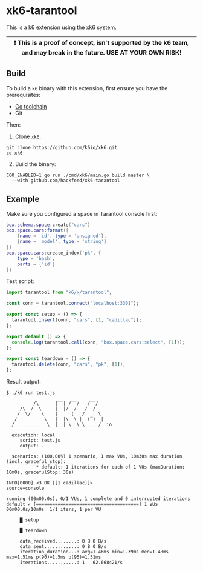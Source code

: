 # xk6-tarantool

This is a [k6](https://github.com/loadimpact/k6) extension using the [xk6](https://github.com/k6io/xk6) system.

| :exclamation: This is a proof of concept, isn't supported by the k6 team, and may break in the future. USE AT YOUR OWN RISK! |
|------|

## Build

To build a `k6` binary with this extension, first ensure you have the prerequisites:

- [Go toolchain](https://go101.org/article/go-toolchain.html)
- Git

Then:

1. Clone `xk6`:
  ```shell
  git clone https://github.com/k6io/xk6.git
  cd xk6
  ```

2. Build the binary:
  ```shell
  CGO_ENABLED=1 go run ./cmd/xk6/main.go build master \
    --with github.com/hackfeed/xk6-tarantool
  ```

## Example

Make sure you configured a space in Tarantool console first:

```lua
box.schema.space.create("cars")
box.space.cars:format({
    {name = 'id', type = 'unsigned'},
    {name = 'model', type = 'string'}
})
box.space.cars:create_index('pk', {
    type = 'hash',
    parts = {'id'}
})
```

Test script:

```javascript
import tarantool from "k6/x/tarantool";

const conn = tarantool.connect("localhost:3301");

export const setup = () => {
  tarantool.insert(conn, "cars", [1, "cadillac"]);
};

export default () => {
  console.log(tarantool.call(conn, "box.space.cars:select", [1]));
};

export const teardown = () => {
  tarantool.delete(conn, "cars", "pk", [1]);
};
```

Result output:

```
$ ./k6 run test.js 

          /\      |‾‾| /‾‾/   /‾‾/   
     /\  /  \     |  |/  /   /  /    
    /  \/    \    |     (   /   ‾‾\  
   /          \   |  |\  \ |  (‾)  | 
  / __________ \  |__| \__\ \_____/ .io

  execution: local
     script: test.js
     output: -

  scenarios: (100.00%) 1 scenario, 1 max VUs, 10m30s max duration (incl. graceful stop):
           * default: 1 iterations for each of 1 VUs (maxDuration: 10m0s, gracefulStop: 30s)

INFO[0000] <3 OK [[1 cadillac]]>                         source=console

running (00m00.0s), 0/1 VUs, 1 complete and 0 interrupted iterations
default ✓ [======================================] 1 VUs  00m00.0s/10m0s  1/1 iters, 1 per VU

     █ setup

     █ teardown

     data_received........: 0 B 0 B/s
     data_sent............: 0 B 0 B/s
     iteration_duration...: avg=1.46ms min=1.39ms med=1.48ms max=1.51ms p(90)=1.5ms p(95)=1.51ms
     iterations...........: 1   62.668421/s
```